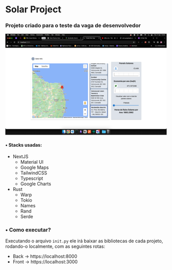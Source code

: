 # Solar Project
### Projeto criado para o teste da vaga de desenvolvedor


![Imagem](/Screenshot%202024-04-11%20at%2013.50.13.png)

#### • Stacks usadas:
- NextJS
    - Material UI
    - Google Maps
    - TailwindCSS
    - Typescript
    - Google Charts
- Rust
    - Warp
    - Tokio
    - Names
    - Rand
    - Serde


### • Como executar?
Executando o arquivo `init.py` ele irá baixar as bibliotecas de cada projeto, rodando-o localmente, com as seguintes rotas:

 * Back -> https://localhost:8000
 * Front -> https://localhost:3000

